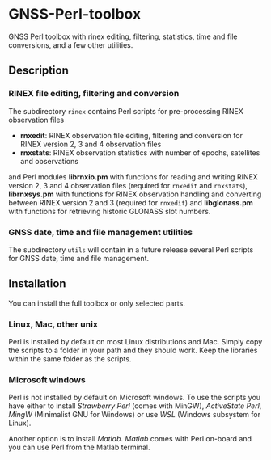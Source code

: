 # GNSS-Perl-toolbox
GNSS Perl toolbox with rinex editing, filtering, statistics, time and file conversions, and a few other utilities.

## Description

### RINEX file editing, filtering and conversion

The subdirectory `rinex` contains Perl scripts for pre-processing RINEX observation files

- **rnxedit**: RINEX observation file editing, filtering and conversion for RINEX version 2, 3 and 4 observation files
- **rnxstats**: RINEX observation statistics with number of epochs, satellites and observations

and Perl modules **librnxio.pm** with functions for reading and writing RINEX version 2, 3 and 4 observation files (required for `rnxedit` and `rnxstats`),
**librnxsys.pm** with functions for RINEX observation handling and converting between RINEX version 2 and 3 (required for `rnxedit`) and **libglonass.pm** with functions for retrieving historic GLONASS slot numbers.

### GNSS date, time and file management utilities

The subdirectory `utils` will contain in a future release several Perl scripts for GNSS date, time and file management.

## Installation

You can install the full toolbox or only selected parts.

### Linux, Mac, other unix

Perl is installed by default on most Linux distributions and Mac. Simply copy the scripts to a folder in your path and they should work. Keep the libraries within the same folder as the scripts.

### Microsoft windows

Perl is not installed by default on Microsoft windows. To use the scripts you have either to install *Strawberry Perl* (comes with MinGW), *ActiveState Perl*, *MingW* (Minimalist GNU for Windows) or use *WSL* (Windows subsystem for Linux).

Another option is to install *Matlab*. *Matlab* comes with Perl on-board and you can use Perl from the Matlab terminal.


